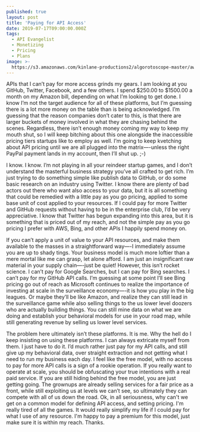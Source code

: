 ```yaml
---
published: true
layout: post
title: 'Paying for API Access'
date: 2019-07-17T09:00:00.000Z
tags:
  - API Evangelist
  - Monetizing
  - Pricing
  - Plans
image: >-
  https://s3.amazonaws.com/kinlane-productions2/algorotoscope-master/aws-s3-stories-old-door-lock-copper-circuit.jpg
---
```


APIs that I can’t pay for more access grinds my gears. I am looking at you GitHub, Twitter, Facebook, and a few others. I spend $250.00 to $1500.00 a month on my Amazon bill, depending on what I’m looking to get done. I know I’m not the target audience for all of these platforms, but I’m guessing there is a lot more money on the table than is being acknowledged. I’m guessing that the reason companies don’t cater to this, is that there are larger buckets of money involved in what they are chasing behind the scenes. Regardless, there isn’t enough money coming my way to keep my mouth shut, so I will keep bitching about this one alongside the inaccessible pricing tiers startups like to employ as well. I’m going to keep kvetching about API pricing until we are all plugged into the matrix—-unless the right PayPal payment lands in my account, then I’ll shut up. ;-)

I know. I know. I’m not playing in all your reindeer startup games, and I don’t understand the masterful business strategy you’ve all crafted to get rich. I’m just trying to do something simple like publish data to GitHub, or do some basic research on an industry using Twitter. I know there are plenty of bad actors out there who want also access to your data, but it is all something that could be remedied with a little pay as you go pricing, applied to some base unit of cost applied to your resources. If I could pay for more Twitter and GitHub requests without having to be in the enterprise club, I’d be very appreciative. I know that Twitter has begun expanding into this area, but it is something that is priced out of my reach, and not the simple pay as you go pricing I prefer with AWS, Bing, and other APIs I happily spend money on.

If you can’t apply a unit of value to your API resources, and make them available to the masses in a straightforward way—-I immediately assume you are up to shady tings. Your business model is much more loftier than a mere mortal like me can grasp, let alone afford. I am just an insignificant raw material in your supply chain—-just be quiet! However, this isn’t rocket science. I can’t pay for Google Searches, but I can pay for Bing searches. I can’t pay for my GitHub API calls. I’m guessing at some point I’ll see Bing pricing go out of reach as Microsoft continues to realize the importance of investing at scale in the surveillance economy—-it is how you play in the big leagues. Or maybe they’ll be like Amazon, and realize they can still lead in the surveillance game while also selling things to the us lower level doozers who are actually building things. You can still mine data on what we are doing and establish your behavioral models for use in your road map, while still generating revenue by selling us lower level services.

The problem here ultimately isn’t these platforms. It is me. Why the hell do I keep insisting on using these platforms. I can always extricate myself from them. I just have to do it. I’d much rather just pay for my API calls, and still give up my behavioral data, over straight extraction and not getting what I need to run my business each day. I feel like the free model, with no access to pay for more API calls is a sign of a rookie operation. If you really want to operate at scale, you should be obfuscating your true intentions with a real paid service. If you are still hiding behind the free model, you are just getting going. The grownups are already selling services for a fair price as a front, while still exploiting us at levels we can’t see, so ultimately they can compete with all of us down the road. Ok, in all seriousness, why can't we get on a common model for defining API access, and setting pricing. I'm really tired of all the games. It would really simplify my life if I could pay for what I use of any resource. I'm happy to pay a premium for this model, just make sure it is within my reach. Thanks.
